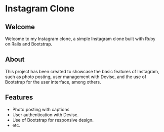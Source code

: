 
# Instagram Clone

## Welcome

Welcome to my Instagram clone, a simple Instagram clone built with Ruby on Rails and Bootstrap.

## About

This project has been created to showcase the basic features of Instagram, such as photo posting, user management with Devise, and the use of Bootstrap for the user interface, among others.

## Features

- Photo posting with captions.
- User authentication with Devise.
- Use of Bootstrap for responsive design.
- etc.
